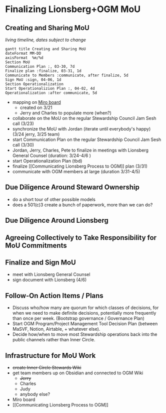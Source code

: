 # Finalizing Lionsberg+OGM MoU

## Creating and Sharing MoU

*living timeline, dates subject to change*

```mermaid
gantt title Creating and Sharing MoU
dateFormat MM-DD
axisFormat  %m/%d
Section MoU
Communication Plan :, 03-30, 7d
Finalize plan :finalize, 03-31, 1d
Communicate to Members :communicate, after finalize, 5d
Sign MoU :sign, 04-06, 1d
Section Operationalization
Start Operationalizion Plan :, 04-02, 4d
Operationalization :after communicate, 5d
```

- mapping on [Miro board](https://miro.com/app/board/o9J_lORD1MI=/)
    - created on 3/21
    - Jerry and Charles to populate more (when?)
- collaborate on the MoU on the regular Stewardship Council Jam Sesh call (3/23)
- synchronize the MoU with Jordan (iterate until everybody's happy) (3/24 jerry, 3/25 team)
- start Communication Plan on the regular Stewardship Council Jam Sesh call (3/30)
- Jordan, Jerry, Charles, Pete to finalize in meetings with Lionsberg General Counsel (duration: 3/24-4/6 )
- start Operationalization Plan (tbd)
- finalize [[Communicating Lionsberg Process to OGM]] plan (3/31)
- communicate with OGM members at large (duration 3/31-4/5)

## Due Diligence Around Steward Ownership
- do a short tour of other possible models
- does a 501(c)3 create a bunch of paperwork, more than we can do?

## Due Diligence Around Lionsberg

## Agreeing Collectively to Take Responsibility for MoU Commitments 

## Finalize and Sign MoU
- meet with Lionsberg General Counsel
- sign document with Lionsberg (4/6)

## Follow-On Action Items / Plans

- Discuss who/how many are quorum for which classes of decisions, for when we need to make definite decisions, potentially more frequently than once per week. (Bootstrap governance / Governance Plan)
- Start OGM Program/Project Management Tool Decision Plan (between MaSVF, Notion, Airtable, + whatever else).
- Decide how/when to move most Stewardship operations back into the public channels rather than Inner Circle.

## Infrastructure for MoU Work

- ~~create Inner Circle Stewards Wiki~~
- get team members up on Obsidian and connected to OGM Wiki
    - ~~Jerry~~
    - Charles
    - Judy
    - anybody else?
- Miro board
- [[Communicating Lionsberg Process to OGM]]